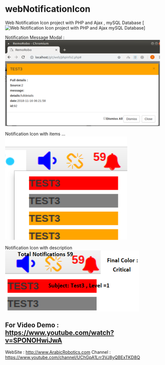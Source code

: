 # webNotificationIcon

Web Notification Icon project with PHP and Ajax , mySQL Database 
[![Web Notification Icon project with PHP and Ajax mySQL Database](https://j.gifs.com/voKxw0.gif)]


Notification Message Modal :
![Notification Modal](https://github.com/ArabicRobotics/webNotificationIcon/blob/master/detailsmodal.png?raw=true)

Notification Icon with items ...
![example output](https://github.com/ArabicRobotics/webNotificationIcon/blob/master/Colors.png?raw=true)


Notification Icon with description
![example output](https://github.com/ArabicRobotics/webNotificationIcon/blob/master/notificationmini.png?raw=true)


For Video Demo : 
https://www.youtube.com/watch?v=SPONOHwiJwA
-------------
WebSite : 
http://www.ArabicRobotics.com
Channel :
https://www.youtube.com/channel/UChGpA1Lrr3VJ8yQBExTKD8Q

